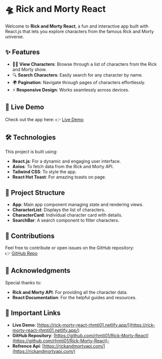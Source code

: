 # 🛸 Rick and Morty React

Welcome to **Rick and Morty React**, a fun and interactive app built with React.js that lets you explore characters from the famous Rick and Morty universe.

## ✨ Features
- 🧑‍🚀 **View Characters**: Browse through a list of characters from the Rick and Morty show.
- 🔍 **Search Characters**: Easily search for any character by name.
- 🌍 **Pagination**: Navigate through pages of characters effortlessly.
- ⚡ **Responsive Design**: Works seamlessly across devices.

## 🚀 Live Demo
Check out the app here: 👉 [Live Demo](https://rick-morty-react-rhmti01.netlify.app/)

## 🛠 Technologies
This project is built using:
- **React.js**: For a dynamic and engaging user interface.
- **Axios**: To fetch data from the Rick and Morty API.
- **Tailwind CSS**: To style the app.
- **React Hot Toast**: For amazing toasts on page.

## 📂 Project Structure
- **App**: Main app component managing state and rendering views.
- **CharacterList**: Displays the list of characters.
- **CharacterCard**: Individual character card with details.
- **SearchBar**: A search component to filter characters.

## 🤝 Contributions
Feel free to contribute or open issues on the GitHub repository:  
👉 [GitHub Repo](https://github.com/rhmti01/Rick-Morty-React)

## 🙌 Acknowledgments
Special thanks to:
- **Rick and Morty API**: For providing all the character data.
- **React Documentation**: For the helpful guides and resources.

## 🔗 Important Links
- **Live Demo**: [https://rick-morty-react-rhmti01.netlify.app/](https://rick-morty-react-rhmti01.netlify.app/)
- **GitHub Repository**: [https://github.com/rhmti01/Rick-Morty-React](https://github.com/rhmti01/Rick-Morty-React)-
- **Refrence Api**: [https://rickandmortyapi.com/](https://rickandmortyapi.com/)
